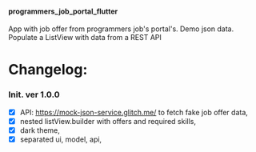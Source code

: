 #### programmers_job_portal_flutter
 App with job offer from programmers job's portal's. Demo json data. Populate a ListView with data from a REST API



# Changelog:

### Init. ver 1.0.0
- [x] API: https://mock-json-service.glitch.me/ to fetch fake job offer data,
- [x] nested listView.builder with offers and required skills,
- [x] dark theme,
- [x] separated ui, model, api,
